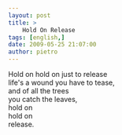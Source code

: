 ```yaml
---
layout: post
title: >
    Hold On Release
tags: [english,]
date: 2009-05-25 21:07:00
author: pietro
---
```

Hold on hold on just to release<br/>life's a wound you have to tease,<br/>and of all the trees<br/>you catch the leaves,<br/>hold on<br/>hold on<br/>release.
